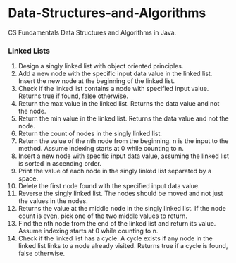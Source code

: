 # Data-Structures-and-Algorithms
CS Fundamentals Data Structures and Algorithms in Java.

### Linked Lists
1. Design a singly linked list with object oriented principles.
1. Add a new node with the specific input data value in the linked list. Insert the new node at the beginning of the linked list.
1. Check if the linked list contains a node with specified input value. Returns true if found, false otherwise.
1. Return the max value in the linked list. Returns the data value and not the node.
1. Return the min value in the linked list. Returns the data value and not the node.
1. Return the count of nodes in the singly linked list.
1. Return the value of the nth node from the beginning. n is the input to the method. Assume indexing starts at 0 while counting to n.
1. Insert a new node with specific input data value, assuming the linked list is sorted in ascending order.
1. Print the value of each node in the singly linked list separated by a space.
1. Delete the first node found with the specified input data value.
1. Reverse the singly linked list. The nodes should be moved and not just the values in the nodes.
1. Returns the value at the middle node in the singly linked list. If the node count is even, pick one of the two middle values to return.
1. Find the nth node from the end of the linked list and return its value. Assume indexing starts at 0 while counting to n.
1. Check if the linked list has a cycle. A cycle exists if any node in the linked list links to a node already visited. Returns true if a cycle is found, false otherwise.
